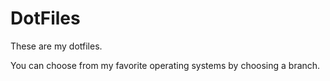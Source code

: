 # DotFiles

These are my dotfiles.

You can choose from my favorite operating systems by choosing a branch.
